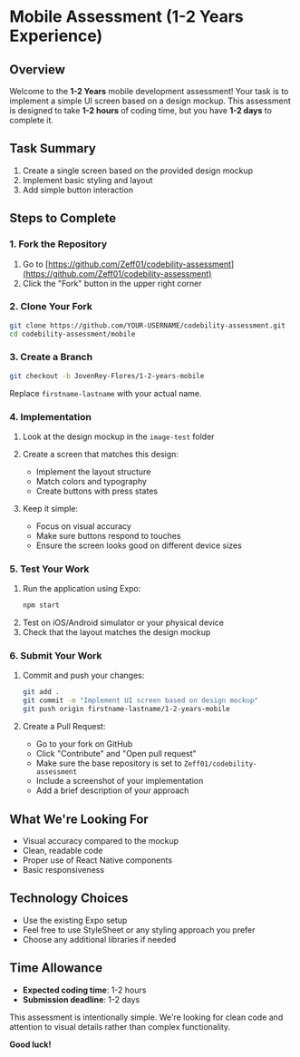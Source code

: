 # Mobile Assessment (1-2 Years Experience)

## Overview

Welcome to the **1-2 Years** mobile development assessment! Your task is to implement a simple UI screen based on a design mockup. This assessment is designed to take **1-2 hours** of coding time, but you have **1-2 days** to complete it.

## Task Summary

1. Create a single screen based on the provided design mockup
2. Implement basic styling and layout
3. Add simple button interaction

## Steps to Complete

### 1. Fork the Repository

1. Go to [https://github.com/Zeff01/codebility-assessment](https://github.com/Zeff01/codebility-assessment)
2. Click the "Fork" button in the upper right corner

### 2. Clone Your Fork

```bash
git clone https://github.com/YOUR-USERNAME/codebility-assessment.git
cd codebility-assessment/mobile
```

### 3. Create a Branch

```bash
git checkout -b JovenRey-Flores/1-2-years-mobile
```

Replace `firstname-lastname` with your actual name.

### 4. Implementation

1. Look at the design mockup in the `image-test` folder
2. Create a screen that matches this design:

   - Implement the layout structure
   - Match colors and typography
   - Create buttons with press states

3. Keep it simple:
   - Focus on visual accuracy
   - Make sure buttons respond to touches
   - Ensure the screen looks good on different device sizes

### 5. Test Your Work

1. Run the application using Expo:
   ```bash
   npm start
   ```
2. Test on iOS/Android simulator or your physical device
3. Check that the layout matches the design mockup

### 6. Submit Your Work

1. Commit and push your changes:

   ```bash
   git add .
   git commit -m "Implement UI screen based on design mockup"
   git push origin firstname-lastname/1-2-years-mobile
   ```

2. Create a Pull Request:
   - Go to your fork on GitHub
   - Click "Contribute" and "Open pull request"
   - Make sure the base repository is set to `Zeff01/codebility-assessment`
   - Include a screenshot of your implementation
   - Add a brief description of your approach

## What We're Looking For

- Visual accuracy compared to the mockup
- Clean, readable code
- Proper use of React Native components
- Basic responsiveness

## Technology Choices

- Use the existing Expo setup
- Feel free to use StyleSheet or any styling approach you prefer
- Choose any additional libraries if needed

## Time Allowance

- **Expected coding time**: 1-2 hours
- **Submission deadline**: 1-2 days

This assessment is intentionally simple. We're looking for clean code and attention to visual details rather than complex functionality.

**Good luck!**
